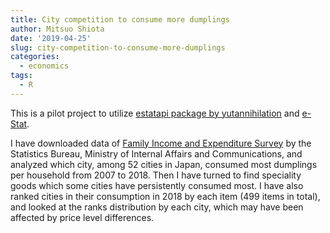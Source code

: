 ```yaml
---
title: City competition to consume more dumplings
author: Mitsuo Shiota
date: '2019-04-25'
slug: city-competition-to-consume-more-dumplings
categories:
  - economics
tags:
  - R
---
```


This is a pilot project to utilize [estatapi package by yutannihilation](https://github.com/yutannihilation/estatapi/blob/master/README.en.md) and [e-Stat](https://www.e-stat.go.jp/en).

I have downloaded data of [Family Income and Expenditure Survey](https://www.stat.go.jp/english/data/kakei/) by the Statistics Bureau, Ministry of Internal Affairs and Communications, and analyzed which city, among 52 cities in Japan, consumed most dumplings per household from 2007 to 2018. Then I have turned to find speciality goods which some cities have persistently consumed most. I have also ranked cities in their consumption in 2018 by each item (499 items in total), and looked at the ranks distribution by each city, which may have been affected by price level differences.

